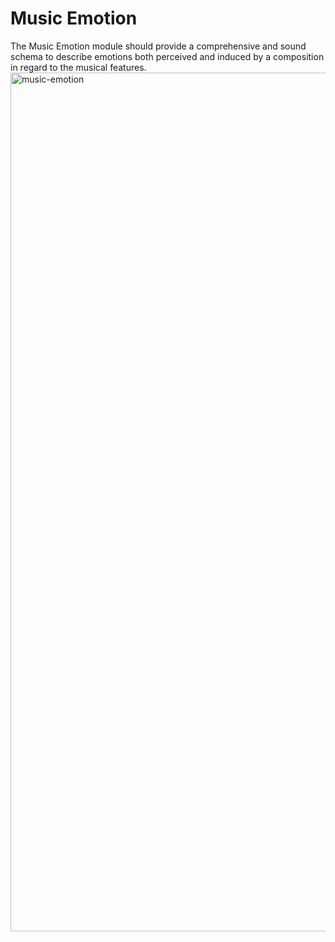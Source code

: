 # Music Emotion

The Music Emotion module should provide a comprehensive and sound schema to describe emotions both perceived and induced by a composition in regard to the musical features.
<img width="1374" alt="music-emotion" src="https://user-images.githubusercontent.com/44606644/140661785-cc411183-8b70-4700-b2ec-2203efb4d749.png">
